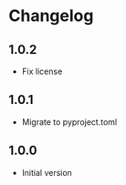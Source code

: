 # Changelog

## 1.0.2

- Fix license

## 1.0.1

- Migrate to pyproject.toml

## 1.0.0

- Initial version
